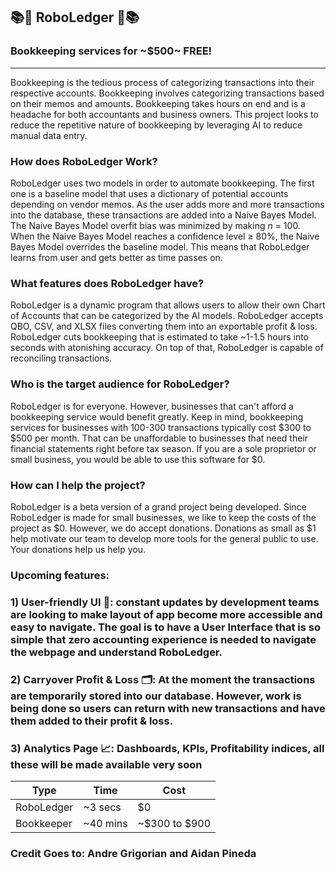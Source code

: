 ## 📚🤖 RoboLedger 🤖📚
### Bookkeeping services for ~$500~ FREE!
---
Bookkeeping is the tedious process of categorizing transactions into their respective accounts. Bookkeeping involves categorizing transactions based on their memos and amounts. Bookkeeping takes hours on end and is a headache for both accountants and business owners. This project looks to reduce the repetitive nature of bookkeeping by leveraging AI to reduce manual data entry.

### **How does RoboLedger Work?**

RoboLedger uses two models in order to automate bookkeeping. The first one is a baseline model that uses a dictionary of potential accounts depending on vendor memos. As the user adds more and more transactions into the database, these transactions are added into a Naive Bayes Model. The Naive Bayes Model overfit bias was minimized by making $n$ = 100. When the Naive Bayes Model reaches a confidence level $\geq$ 80%, the Naive Bayes Model overrides the baseline model. This means that RoboLedger learns from user and gets better as time passes on.

### **What features does RoboLedger have?**

RoboLedger is a dynamic program that allows users to allow their own Chart of Accounts that can be categorized by the AI models. RoboLedger accepts QBO, CSV, and XLSX files converting them into an exportable profit & loss. RoboLedger cuts bookkeeping that is estimated to take ~1-1.5 hours into seconds with atonishing accuracy. On top of that, RoboLedger is capable of reconciling transactions.

### **Who is the target audience for RoboLedger?**

RoboLedger is for everyone. However, businesses that can't afford a bookkeeping service would benefit greatly. Keep in mind, bookkeeping services for businesses with 100-300 transactions typically cost $300 to $500 per month. That can be unaffordable to businesses that need their financial statements right before tax season. If you are a sole proprietor or small business, you would be able to use this software for $0. 

### **How can I help the project?**

RoboLedger is a beta version of a grand project being developed. Since RoboLedger is made for small businesses, we like to keep the costs of the project as $0. However, we do accept donations. Donations as small as $1 help motivate our team to develop more tools for the general public to use. Your donations help us help you.

### Upcoming features:

### 1) User-friendly UI 👥: constant updates by development teams are looking to make layout of app become more accessible and easy to navigate. The goal is to have a User Interface that is so simple that zero accounting experience is needed to navigate the webpage and understand RoboLedger.

### 2) Carryover Profit & Loss 🗂️: At the moment the transactions are temporarily stored into our database. However, work is being done so users can return with new transactions and have them added to their profit & loss.

### 3) Analytics Page 📈: Dashboards, KPIs, Profitability indices, all these will be made available very soon

| Type     | Time        | Cost |
|-------------|--------------------|--------------------|
| RoboLedger        |   ~3 secs     | $0 |
| Bookkeeper | ~40 mins    | ~$300 to $900 |



### Credit Goes to: Andre Grigorian and Aidan Pineda


   

